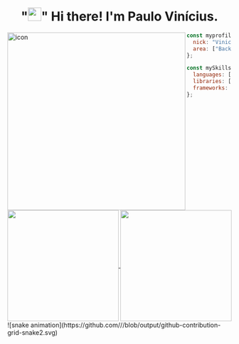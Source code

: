 <!--Hi-->
<h1 align="center">"<img src = "https://raw.githubusercontent.com/MartinHeinz/MartinHeinz/master/wave.gif" width = 30px>" Hi there! I'm Paulo Vinícius.</h1>
<!---->
<img src="https://github.com/user-attachments/assets/4d7e8c50-0fa3-4ad2-a5ef-8bfaf7c752e6" alt="icon" width="400px" align="left">

```js
const myprofile: Developer = {
  nick: "ViniciusInCode",
  area: ["Backend", "Fullstack"],
};

const mySkills: Skills = {
  languages: ["JavaScript", "Python"],
  libraries: ["React", "TensorFlow"],
  frameworks: ["Bootstrap", "Vue.js", "Express.js"]
};
```
<a href="https://github.com/anuraghazra/github-readme-stats">
  <img align="center" src="https://github-readme-stats.vercel.app/api?username=ViniciusInCode&show_icons=true&theme=dark&count_private=true&hide_rank=true&" width="250px"/>
</a>
<a href="https://github.com/anuraghazra/github-readme-stats">
  <img align="center" src="https://github-readme-stats.vercel.app/api/top-langs/?username=ViniciusInCode&layout=normal&theme=dark&show_icons=true" width="250px"/>
</a>
<div>
![snake animation](https://github.com/<ViniciusInCode>/<ViniciusInCode>/blob/output/github-contribution-grid-snake2.svg)
</div>
